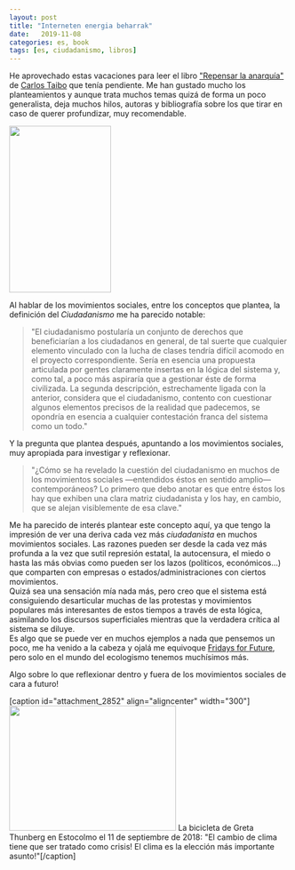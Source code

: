 ```yaml
---
layout: post
title: "Interneten energia beharrak"
date:   2019-11-08
categories: es, book
tags: [es, ciudadanismo, libros]
---
```

<p>He aprovechado estas vacaciones para leer el libro <a href="https://lamalatesta.net/ensayo/5671-repensar-la-anarquia.html">"Repensar la anarquía"</a>&nbsp; de <a href="http://carlostaibo.com/index.php">Carlos Taibo</a> que tenía pendiente. Me han gustado mucho los planteamientos y aunque trata muchos temas quizá de forma un poco generalista, deja muchos hilos, autoras y bibliografía sobre los que tirar en caso de querer profundizar, muy recomendable.</p>

<p><a href="https://lamalatesta.net/4427-medium_default/repensar-la-anarquia.jpg"><img class="aligncenter size-medium wp-image-2977" src="https://izaroblog.files.wordpress.com/2019/08/repensar-la-anarquia.jpg?w=183" alt="" width="183" height="300"></a></p>
<p>Al hablar de los movimientos sociales, entre los conceptos que plantea, la definición del <em>Ciudadanismo</em> me ha parecido notable:</p>
<blockquote><p>"El ciudadanismo postularía un conjunto de derechos que beneficiarían a los ciudadanos en general, de tal suerte que cualquier elemento vinculado con la lucha de clases tendría difícil acomodo en el proyecto correspondiente. Sería en esencia una propuesta articulada por gentes claramente insertas en la lógica del sistema y, como tal, a poco más aspiraría que a gestionar éste de forma civilizada. La segunda descripción, estrechamente ligada con la anterior, considera que el ciudadanismo, contento con cuestionar algunos elementos precisos de la realidad que padecemos, se opondría en esencia a cualquier contestación franca del sistema como un todo."</p></blockquote>
<p>Y la pregunta que plantea después, apuntando a los movimientos sociales, muy apropiada para investigar y reflexionar.</p>
<blockquote><p>"¿Cómo se ha revelado la cuestión del ciudadanismo en muchos de los movimientos sociales —entendidos éstos en sentido amplio— contemporáneos? Lo primero que debo anotar es que entre éstos los hay que exhiben una clara matriz ciudadanista y los hay, en cambio, que se alejan visiblemente de esa clave."</p></blockquote>
<p>Me ha parecido de interés plantear este concepto aquí, ya que tengo la impresión de ver una deriva cada vez más <em>ciudadanista</em> en muchos movimientos sociales. Las razones pueden ser desde la cada vez más profunda a la vez que sutil represión estatal, la autocensura, el miedo o hasta las más obvias como pueden ser los lazos (políticos, económicos...) que comparten con empresas o estados/administraciones con ciertos movimientos.<br>
Quizá sea una sensación mía nada más, pero creo que el sistema está consiguiendo desarticular muchas de las protestas y movimientos populares más interesantes de estos tiempos a través de esta lógica, asimilando los discursos superficiales mientras que la verdadera crítica al sistema se diluye.<br>
Es algo que se puede ver en muchos ejemplos a nada que pensemos un poco, me ha venido a la cabeza y ojalá me equivoque <a href="https://es.wikipedia.org/wiki/Juventud_por_el_clima">Fridays for Future,</a> pero solo en el mundo del ecologismo tenemos muchísimos más.</p>
<p>Algo sobre lo que reflexionar dentro y fuera de los movimientos sociales de cara a futuro!</p>
<p>[caption id="attachment_2852" align="aligncenter" width="300"]<a href="https://es.wikipedia.org/wiki/Juventud_por_el_clima#/media/Archivo:Old_town_Stockholm_the_bike_of_Greta.jpeg"><img class="wp-image-2852 size-medium" src="https://izaroblog.files.wordpress.com/2019/08/800px-old_town_stockholm_the_bike_of_greta.jpeg?w=300" alt="" width="300" height="225"></a> La bicicleta de Greta Thunberg en Estocolmo el 11 de septiembre de 2018: "El cambio de clima tiene que ser tratado como crisis! El clima es la elección más importante asunto!"[/caption]</p>